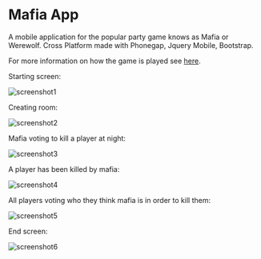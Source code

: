 # Mafia App

A mobile application for the popular party game knows as Mafia or Werewolf.
Cross Platform made with Phonegap, Jquery Mobile, Bootstrap.

For more information on how the game is played see [here](https://en.wikipedia.org/wiki/Mafia_%28party_game%29).

Starting screen:

![screenshot1](https://cloud.githubusercontent.com/assets/17856537/22844311/e5e32dda-efdd-11e6-97aa-17694b0bea2e.png)

Creating room:

![screenshot2](https://cloud.githubusercontent.com/assets/17856537/22844314/e5e4ad72-efdd-11e6-857c-5e15c0f9d016.png)

Mafia voting to kill a player at night:

![screenshot3](https://cloud.githubusercontent.com/assets/17856537/22844313/e5e47082-efdd-11e6-9cb5-727232bb5360.png)

A player has been killed by mafia:

![screenshot4](https://cloud.githubusercontent.com/assets/17856537/22844315/e5e4cffa-efdd-11e6-9e9a-67d552639bac.png)

All players voting who they think mafia is in order to kill them: 

![screenshot5](https://cloud.githubusercontent.com/assets/17856537/22844316/e5e55416-efdd-11e6-84c0-c1ffc356afd5.png)

End screen:

![screenshot6](https://cloud.githubusercontent.com/assets/17856537/22844312/e5e3ce52-efdd-11e6-986b-666a71270fbb.png)

